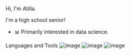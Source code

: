 
Hi, I'm Atilla. 

I'm a high school senior!
* 📊 Primarily interested in data science.

Languages and Tools
![image](https://user-images.githubusercontent.com/79759821/123411424-1d2bae00-d5b9-11eb-86d1-c98f80026e4b.png)
![image](https://user-images.githubusercontent.com/79759821/123411482-2b79ca00-d5b9-11eb-9a3a-63a3695a7553.png)
![image](https://user-images.githubusercontent.com/79759821/123411540-3df40380-d5b9-11eb-9ef8-560a0cb4d6f8.png)

